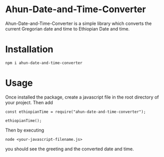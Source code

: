 # Ahun-Date-and-Time-Converter
Ahun-Date-and-Time-Converter is a simple library which converts the current Gregorian date and time to Ethiopian Date and time.

# Installation

``` npm i ahun-date-and-time-converter ```

# Usage
Once installed the package, create a javascript file in the root directory of your project. Then add

```
const ethiopianTime = require("ahun-date-and-time-converter");

ethiopianTime(); 
```  
Then by executing 

 ``` node <your-javascript-filename.js> ```
 
 you should see the greeting and the converted date and time.


  
